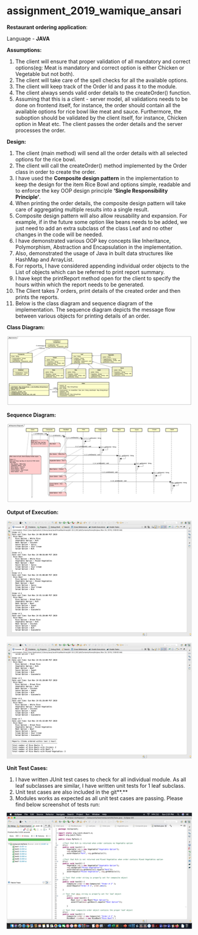 # assignment_2019_wamique_ansari

**Restaurant ordering application**:

Language - **JAVA**

**Assumptions:**

1. The client will ensure that proper validation of all mandatory and correct options(eg: Meat is mandatory and correct option is either Chicken or Vegetable but not both).
2. The client will take care of the spell checks for all the available options.
3. The client will keep track of the Order Id and pass it to the module.
4. The client always sends valid order details to the createOrder() function.
5. Assuming that this is a client - server model, all validations needs to be done on frontend itself, for instance, the order should contain all the available options for rice bowl like meat and sauce. Furthermore, the suboption should be validated by the client itself, for instance, Chicken option in Meat etc. The client passes the order details and the server processes the order.



**Design:**

1. The client (main method) will send all the order details with all selected options for the rice bowl.
2. The client will call the createOrder() method implemented by the Order class in order to create the order.
3. I have used the **Composite design pattern** in the implementation to keep the design for the item Rice Bowl and options simple, readable and to enforce the key OOP design principle **‘Single Responsibility Principle’**.
4. When printing the order details, the composite design pattern will take care of aggregating multiple results into a single result.
5. Composite design pattern will also allow reusability and expansion. For example, if in the future some option like beans needs to be added, we just need to add an extra subclass of the class Leaf and no other changes in the code will be needed.
6. I have demonstrated various OOP key concepts like Inheritance, Polymorphism, Abstraction and Encapsulation in the implementation. 
7. Also, demonstrated the usage of Java in built data structures like HashMap and ArrayList.
8. For reports, I have considered appending individual order objects to the List of objects which can be referred to print report summary.
9. I have kept the printReport method open for the client to specify the hours within which the report needs to be generated.
10. The Client takes 7 orders, print details of the created order and then prints the reports.
11. Below is the class diagram and sequence diagram of the implementation. The sequence diagram depicts the message flow between various objects for printing details of an order.



**Class Diagram:**

![Class Diagram](https://github.com/wamiquem/assignment_2019_wamique_ansari/blob/master/Class%20Diagram.png)

**Sequence Diagram:**

![Sequence Diagram](https://github.com/wamiquem/assignment_2019_wamique_ansari/blob/master/Sequence%20Diagram.png)


**Output of Execution:**

![Execution Output - Page1](https://github.com/wamiquem/assignment_2019_wamique_ansari/blob/master/program_output_page1.png)


![Execution Output - Page2](https://github.com/wamiquem/assignment_2019_wamique_ansari/blob/master/program_output_page2.png)

**Unit Test Cases:**

1. I have written JUnit test cases to check for all individual module. As all leaf subclasses are similar, I have written unit tests for 1 leaf subclass.
2. Unit test cases are also included in the git**.**
3. Modules works as expected as all unit test cases are passing. Please find below screenshot of tests run:

![JUnit Tests Screenshot](https://github.com/wamiquem/assignment_2019_wamique_ansari/blob/master/JUnit_Tests_ouput.png)

